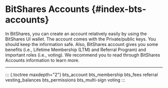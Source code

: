 # BitShares Accounts {#index-bts-accounts}

In BitShares, you can create an account relatively easily by using the
BitShares UI wallet. The account comes with the Private/public keys. You
should keep the information safe. Also, BitShares account gives you some
benefits (i.e., Lifetime Membership (LTM) and Referral Program) and
important roles (i.e., voting). We recommend you to read through
BitShares Accounts information to learn more.

------------------------------------------------------------------------

::: {.toctree maxdepth="2"}
bts_account bts_membership bts_fees referral vesting_balances
bts_permissions bts_multi-sign voting
:::
